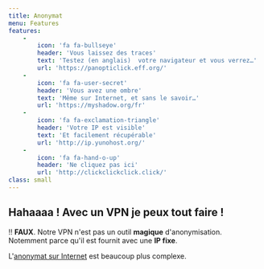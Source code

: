 ```yaml
---
title: Anonymat
menu: Features
features:
    -
        icon: 'fa fa-bullseye'
        header: 'Vous laissez des traces'
        text: 'Testez (en anglais)  votre navigateur et vous verrez…'
        url: 'https://panopticlick.eff.org/'
    -
        icon: 'fa fa-user-secret'
        header: 'Vous avez une ombre'
        text: 'Même sur Internet, et sans le savoir…'
        url: 'https://myshadow.org/fr'
    -
        icon: 'fa fa-exclamation-triangle'
        header: 'Votre IP est visible'
        text: 'Et facilement récupérable'
        url: 'http://ip.yunohost.org/'
    -
        icon: 'fa fa-hand-o-up'
        header: 'Ne cliquez pas ici'
        url: 'http://clickclickclick.click/'
class: small
---
```


## Hahaaaa ! **Avec un VPN je peux tout faire !**

!! **FAUX**. Notre VPN n'est pas un outil **magique** d'anonymisation. <br /> Notemment parce qu'il est fournit avec une **IP fixe**.

L'[anonymat sur Internet](https://fr.wikipedia.org/wiki/Anonymat_sur_Internet) est beaucoup plus complexe.